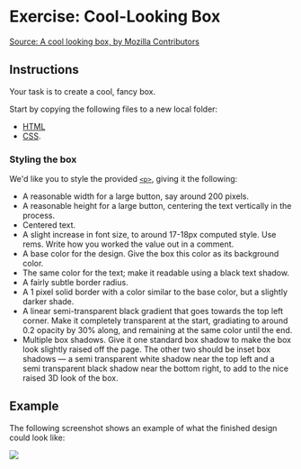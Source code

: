 # Exercise: Cool-Looking Box

[Source: A cool looking box, by Mozilla Contributors](https://developer.mozilla.org/en-US/docs/Learn/CSS/Styling_boxes/A_cool_looking_box)

## Instructions

Your task is to create a cool, fancy box.

Start by copying the following files to a new local folder:

* [HTML](https://github.com/mdn/learning-area/blob/master/css/styling-boxes/cool-information-box-start/index.html)
* [CSS](https://github.com/mdn/learning-area/blob/master/css/styling-boxes/cool-information-box-start/style.css).

### Styling the box

We'd like you to style the provided [`<p>`](/en-US/docs/Web/HTML/Element/p "The HTML <p> element represents a paragraph of text."), giving it the following:

* A reasonable width for a large button, say around 200 pixels.
* A reasonable height for a large button, centering the text vertically in the process.
* Centered text.
* A slight increase in font size, to around 17-18px computed style. Use rems. Write how you worked the value out in a comment.
* A base color for the design. Give the box this color as its background color.
* The same color for the text; make it readable using a black text shadow.
* A fairly subtle border radius.
* A 1 pixel solid border with a color similar to the base color, but a slightly darker shade.
* A linear semi-transparent black gradient that goes towards the top left corner. Make it completely transparent at the start, gradiating to around 0.2 opacity by 30% along, and remaining at the same color until the end.
* Multiple box shadows. Give it one standard box shadow to make the box look slightly raised off the page. The other two should be inset box shadows — a semi transparent white shadow near the top left and a semi transparent black shadow near the bottom right, to add to the nice raised 3D look of the box.

## Example

The following screenshot shows an example of what the finished design could look like:

![](https://mdn.mozillademos.org/files/13148/fancy-box.png)